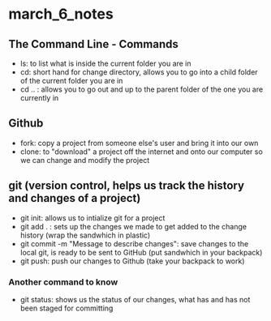 # march_6_notes

## The Command Line - Commands
- ls: to list what is inside the current folder you are in 
- cd: short hand for change directory, allows you to go into a child folder of the current folder you are in 
- cd .. : allows you to go out and up to the parent folder of the one you are currently in

## Github
- fork: copy a project from someone else's user and bring it into our own
- clone: to "download" a project off the internet and onto our computer so we can change and modify the project

## git (version control, helps us track the history and changes of a project)
- git init: allows us to intialize git for a project
- git add . : sets up the changes we made to get added to the change history (wrap the sandwhich in plastic)
- git commit -m "Message to describe changes": save changes to the local git, is ready to be sent to GitHub (put sandwhich in your backpack)
- git push: push our changes to Github (take your backpack to work)

### Another command to know
- git status: shows us the status of our changes, what has and has not been staged for committing